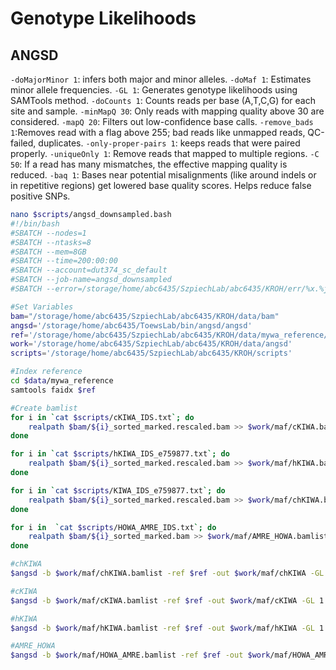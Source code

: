 # Genotype Likelihoods

## ANGSD
`-doMajorMinor 1`: infers both major and minor alleles.
`-doMaf 1`: Estimates minor allele frequencies. 
`-GL 1`: Generates genotype likelihoods using SAMTools method. 
`-doCounts 1`: Counts reads per base (A,T,C,G) for each site and sample. 
`-minMapQ 30`: Only reads with mapping quality above 30 are considered. 
`-mapQ 20`: Filters out low-confidence base calls. 
`-remove_bads 1`:Removes read with a flag above 255; bad reads like unmapped reads, QC-failed, duplicates. 
`-only-proper-pairs 1`: keeps reads that were paired properly. 
`-uniqueOnly 1`: Remove reads that mapped to multiple regions.
`-C 50`: If a read has many mismatches, the effective mapping quality is reduced.
`-baq 1`: Bases near potential misalignments (like around indels or in repetitive regions) get lowered base quality scores. Helps reduce false positive SNPs. 

```bash
nano $scripts/angsd_downsampled.bash
#!/bin/bash
#SBATCH --nodes=1
#SBATCH --ntasks=8
#SBATCH --mem=8GB
#SBATCH --time=200:00:00
#SBATCH --account=dut374_sc_default
#SBATCH --job-name=angsd_downsampled
#SBATCH --error=/storage/home/abc6435/SzpiechLab/abc6435/KROH/err/%x.%j.out

#Set Variables
bam="/storage/home/abc6435/SzpiechLab/abc6435/KROH/data/bam"
angsd='/storage/home/abc6435/ToewsLab/bin/angsd/angsd'
ref='/storage/home/abc6435/SzpiechLab/abc6435/KROH/data/mywa_reference/mywagenomev2.1.fa'
work='/storage/home/abc6435/SzpiechLab/abc6435/KROH/data/angsd'
scripts='/storage/home/abc6435/SzpiechLab/abc6435/KROH/scripts'

#Index reference 
cd $data/mywa_reference
samtools faidx $ref

#Create bamlist
for i in `cat $scripts/cKIWA_IDS.txt`; do
    realpath $bam/${i}_sorted_marked.rescaled.bam >> $work/maf/cKIWA.bamlist;
done

for i in `cat $scripts/hKIWA_IDS_e759877.txt`; do
    realpath $bam/${i}_sorted_marked.rescaled.bam >> $work/maf/hKIWA.bamlist;
done

for i in `cat $scripts/KIWA_IDS_e759877.txt`; do
    realpath $bam/${i}_sorted_marked.rescaled.bam >> $work/maf/chKIWA.bamlist;
done

for i in  `cat $scripts/HOWA_AMRE_IDS.txt`; do
    realpath $bam/${i}_sorted_marked.bam >> $work/maf/AMRE_HOWA.bamlist; 
done

#chKIWA
$angsd -b $work/maf/chKIWA.bamlist -ref $ref -out $work/maf/chKIWA -GL 1  -doMajorMinor 1 -doMaf 1 -doCounts 1 -minMapQ 30 -minQ 20 -remove_bads 1 -only_proper_pairs 1 -uniqueOnly 1 -C 50 -baq 1 -nThreads 8

#cKIWA
$angsd -b $work/maf/cKIWA.bamlist -ref $ref -out $work/maf/cKIWA -GL 1  -doMajorMinor 1 -doMaf 1 -doCounts 1 -minMapQ 30 -minQ 20 -remove_bads 1 -only_proper_pairs 1 -uniqueOnly 1 -C 50 -baq 1 -nThreads 8

#hKIWA
$angsd -b $work/maf/hKIWA.bamlist -ref $ref -out $work/maf/hKIWA -GL 1  -doMajorMinor 1 -doMaf 1 -doCounts 1 -minMapQ 30 -minQ 20 -remove_bads 1 -only_proper_pairs 1 -uniqueOnly 1 -C 50 -baq 1 -nThreads 8

#AMRE_HOWA
$angsd -b $work/maf/HOWA_AMRE.bamlist -ref $ref -out $work/maf/HOWA_AMRE -GL 1  -doMajorMinor 1 -doMaf 1 -doCounts 1 -minMapQ 30 -minQ 20 -remove_bads 1 -only_proper_pairs 1 -uniqueOnly 1 -C 50 -baq 1 -nThreads 8
```